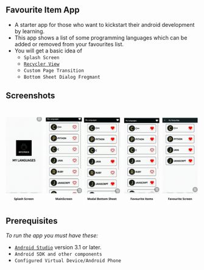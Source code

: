 **Favourite Item App**
---
   + A starter app for those who want to kickstart their android development by learning.
   + This app shows a list of some programming languages which can be added or removed from your favourites list.
   + You will get a basic idea of
      + `Splash Screen`
      + [`Recycler View`](https://developer.android.com/reference/androidx/recyclerview/widget/RecyclerView) 
      + `Custom Page Transition`
      + `Bottom Sheet Dialog Fregmant`

**Screenshots**
---
![GIF demo](myfile.gif)


**Prerequisites**
--- 
*To run the app you must have these:*
+ [`Android Studio`](https://developer.android.com/studio/) version 3.1 or later.
+ `Android SDK and other components`
+ `Configured Virtual Device/Android Phone`
